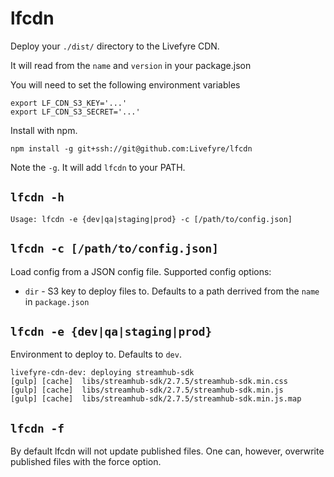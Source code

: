 # lfcdn

Deploy your `./dist/` directory to the Livefyre CDN.

It will read from the `name` and `version` in your package.json

You will need to set the following environment variables

    export LF_CDN_S3_KEY='...'
    export LF_CDN_S3_SECRET='...'

Install with npm.

    npm install -g git+ssh://git@github.com:Livefyre/lfcdn

Note the `-g`. It will add `lfcdn` to your PATH.

## `lfcdn -h`

    Usage: lfcdn -e {dev|qa|staging|prod} -c [/path/to/config.json]

## `lfcdn -c [/path/to/config.json]`

Load config from a JSON config file. Supported config options:

* `dir` - S3 key to deploy files to. Defaults to a path derrived from the `name` in `package.json`

## `lfcdn -e {dev|qa|staging|prod}`

Environment to deploy to. Defaults to `dev`.

    livefyre-cdn-dev: deploying streamhub-sdk
    [gulp] [cache]  libs/streamhub-sdk/2.7.5/streamhub-sdk.min.css
    [gulp] [cache]  libs/streamhub-sdk/2.7.5/streamhub-sdk.min.js
    [gulp] [cache]  libs/streamhub-sdk/2.7.5/streamhub-sdk.min.js.map

## `lfcdn -f`

By default lfcdn will not update published files. One can, however, overwrite published files with the force option.
